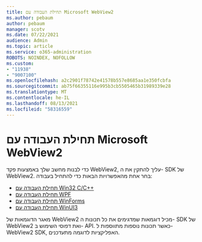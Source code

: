 ```yaml
---
title: תחילת העבודה עם Microsoft WebView2
ms.author: pebaum
author: pebaum
manager: scotv
ms.date: 07/22/2021
audience: Admin
ms.topic: article
ms.service: o365-administration
ROBOTS: NOINDEX, NOFOLLOW
ms.custom:
- "11938"
- "9007100"
ms.openlocfilehash: a2c2901f78742e41578b557e8685aa1e350fcbfa
ms.sourcegitcommit: ab75f66355116e995b3cb5505465b31989339e28
ms.translationtype: MT
ms.contentlocale: he-IL
ms.lasthandoff: 08/13/2021
ms.locfileid: "58316559"
---
```

# <a name="get-started-with-microsoft-webview2"></a>תחילת העבודה עם Microsoft WebView2

כדי לבנות מחשב שלך באמצעות פקד WebView2, עליך להתקין את ה- SDK של WebView2. בחר אחת מהאפשרויות הבאות כדי להתחיל בעבודה:

- [תחילת העבודה עם Win32 C/C++](https://docs.microsoft.com/microsoft-edge/webview2/get-started/win32)
- [תחילת העבודה עם WPF](https://docs.microsoft.com/microsoft-edge/webview2/get-started/wpf)
- [תחילת העבודה עם WinForms](https://docs.microsoft.com/microsoft-edge/webview2/get-started/winforms)
- [תחילת העבודה עם WinUI3](https://docs.microsoft.com/microsoft-edge/webview2/get-started/winui)

מאגר הדוגמאות של WebView2 מכיל דוגמאות שמדגימים את כל תכונות ה- SDK של WebView2 ואת דפוסי השימוש ב- API. כאשר תכונות נוספות מתווספות ל- WebView2 SDK, האפליקציות לדוגמה מתעדכנים.

